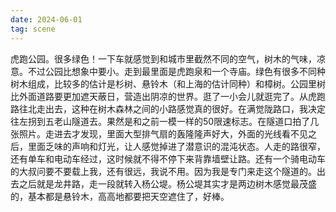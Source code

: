 ```yaml
---
date: 2024-06-01
tag: scene
---
```

虎跑公园。很多绿色！一下车就感觉到和城市里截然不同的空气，树木的气味，凉意。不过公园比想象中要小。走到最里面是虎跑泉和一个寺庙。绿色有很多不同种树木组成，比较多的估计是杉树、悬铃木（和上海的估计同种）和樟树。公园里树比外面道路要更加遮天蔽日，营造出阴凉的世界。逛了一小会儿就逛完了。从虎跑路往北走出去，这种在树木森林之间的小路感觉真的很好。在满觉陇路口，我决定往左拐到五老山隧道去。果然是和之前一模一样的50限速标志。在隧道口拍了几张照片。走进去才发现，里面大型排气扇的轰隆隆声好大，外面的光线看不见之后，里面乏味的声响和灯光，让人感觉掉进了潜意识的混沌状态。人走的路很窄，还有单车和电动车经过，这时候就不得不停下来背靠墙壁让路。还有一个骑电动车的大叔问要不要载上我，还有很远，我说不用。因为我是专门来走这个隧道的。出去之后就是龙井路，走一段就转入杨公堤。杨公堤其实才是两边树木感觉最茂盛的，基本都是悬铃木，高高地都要把天空遮住了，好棒。